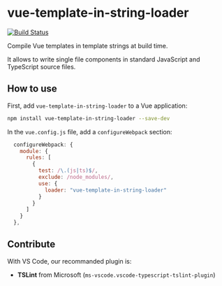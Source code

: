 # vue-template-in-string-loader

[![Build Status](https://travis-ci.com/paleo/vue-template-in-string-loader.svg?token=qQM6HZjdgwkRqYbwB65t&branch=master)](https://travis-ci.com/paleo/vue-template-in-string-loader)

Compile Vue templates in template strings at build time.

It allows to write single file components in standard JavaScript and TypeScript source files.

## How to use

First, add `vue-template-in-string-loader` to a Vue application:

```sh
npm install vue-template-in-string-loader --save-dev
```

In the `vue.config.js` file, add a `configureWebpack` section:

```js
  configureWebpack: {
    module: {
      rules: [
        {
          test: /\.(js|ts)$/,
          exclude: /node_modules/,
          use: {
            loader: "vue-template-in-string-loader"
          }
        }
      ]
    }
  },
```

## Contribute

With VS Code, our recommanded plugin is:

* **TSLint** from Microsoft (`ms-vscode.vscode-typescript-tslint-plugin`)
